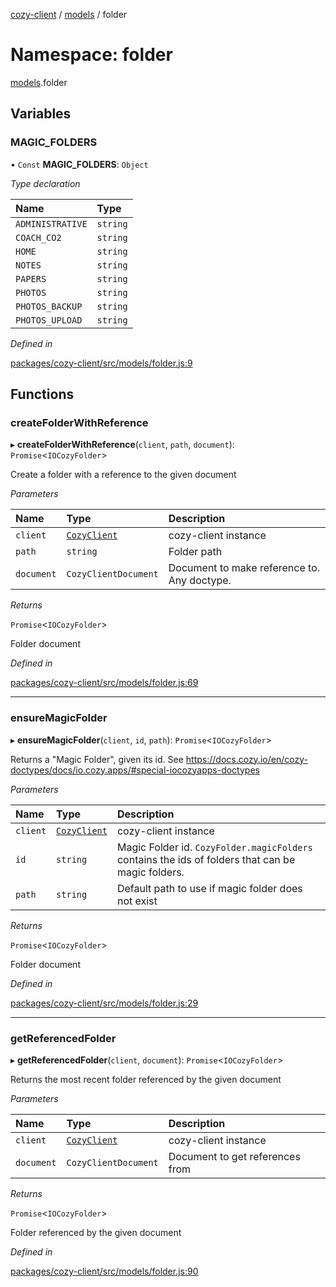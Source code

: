 [cozy-client](../README.md) / [models](models.md) / folder

# Namespace: folder

[models](models.md).folder

## Variables

### MAGIC_FOLDERS

• `Const` **MAGIC_FOLDERS**: `Object`

*Type declaration*

| Name | Type |
| :------ | :------ |
| `ADMINISTRATIVE` | `string` |
| `COACH_CO2` | `string` |
| `HOME` | `string` |
| `NOTES` | `string` |
| `PAPERS` | `string` |
| `PHOTOS` | `string` |
| `PHOTOS_BACKUP` | `string` |
| `PHOTOS_UPLOAD` | `string` |

*Defined in*

[packages/cozy-client/src/models/folder.js:9](https://github.com/cozy/cozy-client/blob/master/packages/cozy-client/src/models/folder.js#L9)

## Functions

### createFolderWithReference

▸ **createFolderWithReference**(`client`, `path`, `document`): `Promise`<`IOCozyFolder`>

Create a folder with a reference to the given document

*Parameters*

| Name | Type | Description |
| :------ | :------ | :------ |
| `client` | [`CozyClient`](../classes/CozyClient.md) | cozy-client instance |
| `path` | `string` | Folder path |
| `document` | `CozyClientDocument` | Document to make reference to. Any doctype. |

*Returns*

`Promise`<`IOCozyFolder`>

Folder document

*Defined in*

[packages/cozy-client/src/models/folder.js:69](https://github.com/cozy/cozy-client/blob/master/packages/cozy-client/src/models/folder.js#L69)

***

### ensureMagicFolder

▸ **ensureMagicFolder**(`client`, `id`, `path`): `Promise`<`IOCozyFolder`>

Returns a "Magic Folder", given its id. See https://docs.cozy.io/en/cozy-doctypes/docs/io.cozy.apps/#special-iocozyapps-doctypes

*Parameters*

| Name | Type | Description |
| :------ | :------ | :------ |
| `client` | [`CozyClient`](../classes/CozyClient.md) | cozy-client instance |
| `id` | `string` | Magic Folder id. `CozyFolder.magicFolders` contains the ids of folders that can be magic folders. |
| `path` | `string` | Default path to use if magic folder does not exist |

*Returns*

`Promise`<`IOCozyFolder`>

Folder document

*Defined in*

[packages/cozy-client/src/models/folder.js:29](https://github.com/cozy/cozy-client/blob/master/packages/cozy-client/src/models/folder.js#L29)

***

### getReferencedFolder

▸ **getReferencedFolder**(`client`, `document`): `Promise`<`IOCozyFolder`>

Returns the most recent folder referenced by the given document

*Parameters*

| Name | Type | Description |
| :------ | :------ | :------ |
| `client` | [`CozyClient`](../classes/CozyClient.md) | cozy-client instance |
| `document` | `CozyClientDocument` | Document to get references from |

*Returns*

`Promise`<`IOCozyFolder`>

Folder referenced by the given document

*Defined in*

[packages/cozy-client/src/models/folder.js:90](https://github.com/cozy/cozy-client/blob/master/packages/cozy-client/src/models/folder.js#L90)
